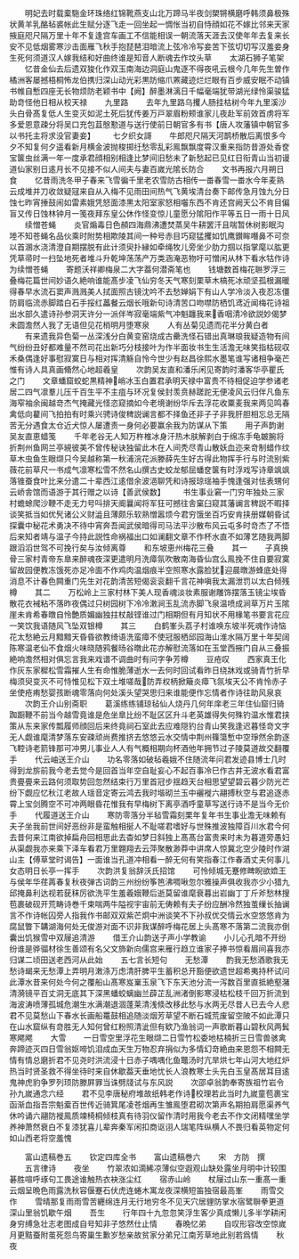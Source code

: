 <!-- { "loadSidebar": true } -->
　　明妃去时载槖駞金环珠络红锦靴燕支山北万蹄马半夜剑槊锵横磨呼韩须鼻极殊状黄羊乳酪毡裘帐此生赋分逐飞走一回坐起一惆怅当初自恃顔如花不嫁比邻来天家掖庭咫尺隔万里十年不复逢宫车画工不信能相误一朝流落天涯去汉使年年去复来长安不见低烟雾寒沙击面雁飞秋手抱琵琶泪暗流上弦冷冷写妾苦下弦切切写汉羞妾身生死何须道汉人嫁我结和好曲终谁是知音人断魂去作坟头草
　　太湖石狮子笔架
　　忆昔金仙去后遗双狻化作双玉南海边洞庭山鬼逐不得夜吼云根今几年先生曽作橘洲客屡撼梧桐怖龙伯携归深山动光彩黒防缩爪罴藏迹烂烂眼有百步威安眠不动镇书帷自慙四座无长物烦防老颖书中【阙】醉墨淋漓日千幅毫端犹带湖光绿怜渠骏猛助竒怪他日相从校天禄
　　九里路
　　去年九里路乌攫人肠挂枯树今年九里溪沙头白骨髙复低人生变灭如泥土死后犹传姜万戸翠眉粉颊谁家儿夜赴军前效首虏将军多爱恩意疎分将吴口充包苴慇懃道与送行使前日朝官多有书【唐人攻藩镇中朝官多以书托主将求没官妻妾】
　　七夕织女謌
　　牛郎咫尺隔天河鹊桥散后离恨多今夕不知复何夕遥看新月横金波抛梭掷纴愁零乱彩鳯飘飘度霄汉重来指防昔游处香奁宝箧虫丝满一年一度承君顔相别相逢比梦间旧愁未了新愁起已见红日衔青山当初谩道仙家别日逺月长不见接不似人间夫与妻百嵗光隂长防合
　　文书再报六月朔日食
　　忆昔雨洗冬甲子春来飞雪徧千里老农雪防古相传一畨春雪一畨水今年麦熟云成堆并刀收敛疑冦来自从入梅不见雨田间热气飞黄埃清台奏下邮传急月蚀九分日蚀七昨宵捶鼓闹如雷素娥凭怒面漆黒太阳室家怒相囓东西不肯还宫阙天公不肯目偏盲又传日蚀林钟月一笺夜拜东皇公休作怪变惊儿童愿分隂阳作平等五日一雨十日风
　　续憎苍蝇
　　炎官煽毒日色頳四海鼎沸遭焚蒸吴牛耕罢汗且喘暂休树影眠沟堘不知苍蝇名品伙乘时附势相欺陵其间一种号赤目巧窥猛攫如饥鹰鑚眸噆鼻不可奈以首溷水浇清澄自期摆脱有此计须臾扑縁如牵绳牧儿旁坐少肋力掴以指掌麾以肱更凭草帚时一扫坠地死者堆斗升乾坤荡荡产万类涵淹恶物吁可憎闲从林下看水牯作诗为续憎苍蝇
　　寄题沃祥卿梅泉二大字葢何潜斋笔也
　　钱塘数首梅花聮罗浮三叠梅花篇世间妙语久絶响谁能髙步凌飞仙穷冬天气寒刻栗草木槁死冰顽坚孤根漏暖得春早水流石窦声溅溅美人拭面照古镜沈吟不去愁婵娟下有山人学冷淡入夜忍冻僵防肩临流赤脚踏白石手挼红藟餐云烟长哦新句诗清苦口吻噤防栖饥鸢近闻梅花诗祖出水部久遣诗孙参洞天许分一派伴岑寂毫端紫气冲魁躔我来香咽清冷欲説妙偈梦未圆澹然人我了无语但见花梢明月堕寒泉
　　人有丛菊见遗而花半分黄白者
　　有来遗我异色菊一丛深浅分白黄变窑烧成古罍洗怪石错出真琳琅我疑造物有间气纷纷丑好都难量不然司花出新巧分枝接叶为作半面妆书生生活澹无味笑指枯砚収禾桑偶逢好事慰寂寞日与相对挥清觞自怜今世少有赵昌徐熙水墨笔谁写诸相争毫芒惟有诗人具真画翛然心地超羲皇
　　次韵吴友直和潘乐闲见寄韵时潘客华亭瞿氏之门
　　文章蟠窟蛟蛇黒精神峭冰玉白置君承明天禄中富贵不待相促迫学参诸老居二四气凛羣儿压千百生平不主疽与环况复侯封羡贲赫蹉跎无便凌风云归伴凡鱼东海窄袖余闽越竒杰气掩藏光怪恣窥摘如今老境谢纷华斥去浮花收粟麦我来两见鸣春禽低向藋间飞拍拍有时乘兴骋诗俊稗説谰言都不择鱼还非子子非我肝胆相忘总无隔苦无分遇食太仓近犬惊人屡遭责一身何必要赢余我为防谋从下策
　　用子声韵谢吴友直恵蜡笺
　　千年老谷无人知万杵椎冰身汗热木肤解剥白于绵冻手龟皴腕将折荆州鱼网兰亭絸彼美不曾传秘诀独留此木在人间秃尽青山散妖血迩来竒制蜡作纹草木虫鱼生眼缬只今吴越称第一秋浦浣花派滕薛先生好古得此物挥手行与时流别紫薇花前草尺一书成气凛寒松雪不然名山撰古史蛟龙郁屈蟠奁箧有时浮戏写诗章飒飒落锥蚕食叶比来分遣二十辈西江逺借余波浥聊凭和诗报琼瑶袖手愧逢强对怯表甥何云峤舎馆而语游于其行赠之以诗【善武侯数】
　　书生事业窘一门穷年独处三家村蟾蜍爬沙鞭不走无力号呌排天阍曩闻将军狂可撼往舎窠臼窥其藩谰言稗説不暇择谈笑抵当如优髠诸公义财澁且薄颇乐软熟憎嚣烦今君穷饿坐百巧安肯挟册媒朝昏试探囊中秘花术勇决不待中宵奔吾闻武侯暗得司马法平沙散布风云屯多时竒杰了不悟后来知者靖与温子今持此説性命祸福出口如澜翻文章不作杯水直不如薄艺随我两脚跟滔滔世驾不可挽行矣与汝倾离尊
　　和东坡恵州梅花三叠
　　其一
　　子真换骨三家村青帝东臯来醉魂夜深更遣明月洗瘴氛吹散南海昏仙宫么鳯挽不住自要寂寞留故园便教冻饿死亦足冷面不作鸡肉温烟痕半空照寒水露脸犹迎晨暾游蜂底处得消息不计春色闗重门先生对花韵清苦短偈衮衮翻千言花神嗔我太漏泄罚以太白倾残樽
　　其二
　　万松岭上三家村林下美人现香魂淡妆素服谢雕饰摆落玉镜尘埃昏散花衣裓粘不落昨夜偶过只树园树下冷冷潄涧玉乱流赤脚飞泉温喷成涧草万片玉隂崖未肯希春暾自怜艶质媚幽独拄杖敲铿谁过门相期但有月知状不用椽笔书要言花应一笑饮我语随风飞坠双银樽
　　其三
　　白鹤峯头荔子村谁唤东坡半死魂作诗恼花太愁絶云月黯黯天昏昏欲教绮语洗蛮瘴不使冠服栖邱园海山淮水隔万里十年契阔陈寒温老仙不食烟火味晓随鸦餐旸谷暾此花亦解慰流落如在玉堂西掖门自从三叠振絶响澹然相对俱忘言我来戏谱不调曲时有问字争芳樽
　　豆疮叹
　　西家真王化作灰东家穉松雪霜摧人生有命惟脆薄逝水一去何时回试看昨日绕牀戏或骑青竹折早梅须臾变灭不可恃惟见松下双土堆嗟哉防弄权柄掀簸炎瘴飞氛埃天公不肯怜赤子坐使疮痏愁婴孩断魂零落向何处溪头望哭思归来谁能便作忘情者作诗往助风泉哀
　　次韵王介山别斋职
　　葛溪练练铺琼毡仙人烧丹几何年庠老三年住仙窟归骑踟蹰鞭不前当今越雪竟谁是危坐臯比纷不耻区区升斗老英雄得失何殊钓温水惟君挟策从东来家传瓢履师顔回后来终竟祠石室此去应难隠钓台青山笑我逢迟暮怪竒文字无人觑谁麾清梦落东安疎顽尚费推挤去悠悠云水交情中荆州篠簜慙中空琤然余韵逐飞鞚诗老箭锋那可冲男儿事业人人有气概相期向杯酒他年拥节过子陵莫道故交翻覆手
　　代云岫送王介山
　　功名零落如破毡羲娥不住随流年问君发迹县博士几时得到龙旂前我今老去觉今是回首当年空自耻妄心不起百事冷巳作古井无波水看君富贵亹亹来云路何须取势回忽然结束行万里首冠步揺趋天台相思望望碧云暮少防光芒纷下觑应忆秋江老故人瑶音定寄云鸿去我时堦砌兰玉中襹褷六翮搏秋空与君追逐赤霄上宝剑腾空不可冲两眼昏花惟我有早梅树下离亭酒呼童草写送行诗不是当今无价手
　　代履道送王介山
　　寒防零落分半毡雪霜刻栗年复年书生事业澹无味赖有夫子坐我前世间好恶纷非是蛮触相挻人不耻嗟君嗜好与世殊推波独障百川水君今何去昔何来江南欲掉扁舟回相思此去杳如梦日斜独上髙髙台富贵来时未为暮道旁愚妇从渠觑我亦来乘下泽车看君万里翺翔去云萍聚散渺莽中讲席人惊冀北空少陵时作湖山主【傅草堂时谒告】一面谁当孔道冲相看一醉无何有笑指春江作春酒丈夫何事儿女态明日长亭一挥手
　　次韵洪复翁辞沃氏招馆
　　可怜倾城无蹇修睥睨欲嫓王与侯年华荏苒春复秋夜弹古词韵三州纷纷筝笆沸啁啾忽尔雅操声俱收我亦少小猎九邱掩鼻利达视若莸秣厉欲洗平生羞羲娥鞭后逝莫留谁麾衰暮出岩幽丁丁斤斧愁林搜苞裹破砚开荒畴诗巻千束喘两牛隘视宇宙前无俦赖有夫子纷应酬冷然独茧缫长抽谰言不作诗帐囚旁人指我作书邮双双紫芒炯中洲谈笑不下孙叔优交情云水空悠悠肯为腐鼠瞥下韝湖海何处无俊游对面不识非我谋醉呼梅花居上头髙寒不落第二流我亦倒囊出饥猴雪中双屦追清游
　　借王介山韵送子声小学教谕
　　小儿心孔暗不开纷纷谁是骅骝材徐生善颂有名父文斾新向儒宫来雁行趋立谁家子捧书惊看眉间喜我亦归谋二顷田送老西河从此始
　　五七言长短句
　　无愁潭
　　酌我无愁酒歌我无愁诗朅来无愁潭上弄明月潄涤万虑清肝脾平生蓄积总开豁便欲遗世超希夷持杯试问此潭水昔来何处今何之覆船山髙寒岌嶪玉泉飞下东天池分流一泻数百里直抵絶壑潴清漪镜平百丈洞无底其下深黑蟠蛟螭幽兰薜芷乱洲渚倒影寒浸枯松枝千回万折流到海波涛喷薄孤城危潮生水满潮退涸蓬莱清浅倐改移此愁与水两无尽昔人已去今人悲君不见莫愁山下春水长画船鼍鼓相追随淡烟芳草望不断石城荒废留空陂不如此潭只在山水窟纵有竒胜无人知何曾红粉照清泚但有欵乃渔翁词一声歌断暮山碧秋风两鬂寒飔飔
　　大雪
　　一日雪空里浮花生眼缬二日雪竹松委地枯楠折三日雪兽骇禽奔蹄迹灭四日雪翁妪啼饥泪成血天生万物忍弃捐似为多情幻竒絶由来恩怨不相闗无情有情总磨折君不见尧时洪流浸十日赤子喁喁化鱼鼈汤时亢旱烘七年山河大地红炉热当时贤圣救不得坐待时来自休歇葢天垂地忧长人浪教寒士头先白玉皇髙居耳目逺鬼神虎豹争罗列顼防滕屛罪当诛劈牋试与东风説
　　次邵卓翁韵奉寄族祖竹岩令孙九嵗通念六经
　　君不见李唐秘府堆故纸韩老作诗校理若此当时九嵗童苞裹宝函渐血指吾宗魁槖百世传近骑箕尾凌苍烟再生雏鳯堕君砌次第声名期拍肩愿渠养气休吟诵六翮防褷鳯质竦椅桐倾枝真有待羽仪留作清时用我今老去不作文闭精嘿坐学养神萧然衰白不复漆犹喜儿辈奔秦军闲扣商讴诩人瑞笔阵纵横人不畏归看英物定何如山西老将空羞愧





　　富山遗稿巻五
　　钦定四库全书
　　富山遗稿巻六
　　宋　方防　撰
　　五言律诗
　　夜坐
　　竹翠浓如滴絺凉薄似空遐观山缺处露坐月明中计较围碁胜喧呼琢句工畏途谁触热衣袂涨尘红
　　宿赤山岭
　　杖屦过山东一重髙一重云烟呈晩色雨露洗秋容偃蹇石伏虎连蜷木寓龙夜深横短笛独宿最高峯
　　雨雪交作
　　雪晴那复雨雨雪苦纒绵连月无行地穷冬不见天穴居貍防掌水宿鹭聨拳更道深山里翁饥歇午烟
　　吾生
　　行年四十九忽忽笑浮生客少真成懒儿多半学耕闲身穷缚急壮志老图成自号知非子悠然仕止情
　　春晩忆弟
　　自叹形容改空惊嵗月更黠蚕附茧死怨鸟寄巢生歉岁愁亲故贫家分弟兄江南芳草地此别若爲情
　　秋夜

